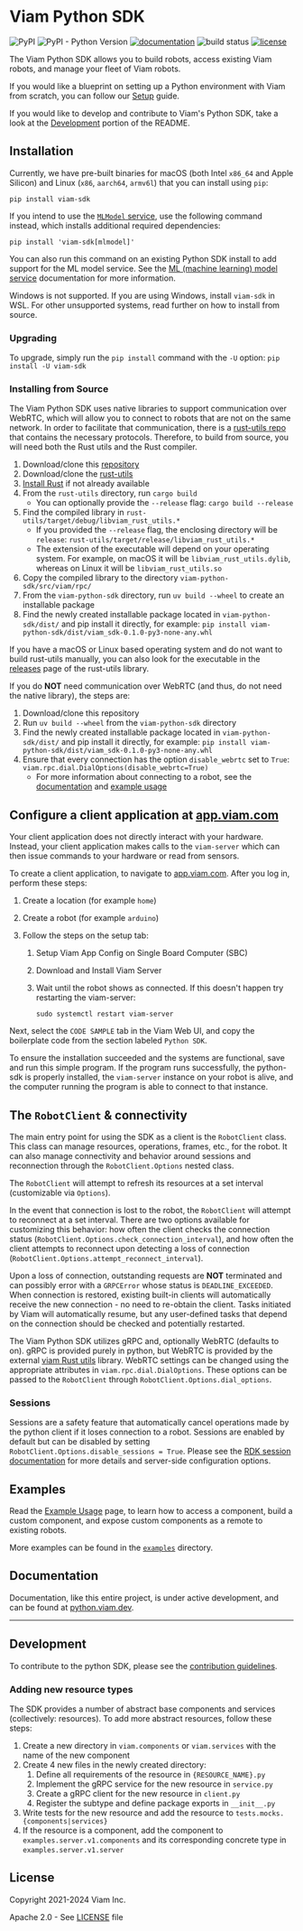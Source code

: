 # Viam Python SDK

![PyPI](https://img.shields.io/pypi/v/viam-sdk)
![PyPI - Python Version](https://img.shields.io/pypi/pyversions/viam-sdk)
[![documentation](https://img.shields.io/static/v1?label=docs&message=python.viam.dev&color=lightgray)](https://python.viam.dev)
![build status](https://github.com/viamrobotics/python-sdk/actions/workflows/test.yml/badge.svg)
[![license](https://img.shields.io/badge/license-Apache_2.0-blue)](https://github.com/viamrobotics/viam-python-sdk/blob/main/LICENSE)

The Viam Python SDK allows you to build robots, access existing Viam robots, and manage your fleet of Viam robots.

If you would like a blueprint on setting up a Python environment with Viam from scratch, you can follow our [Setup](https://python.viam.dev/#installing-from-source) guide.

If you would like to develop and contribute to Viam's Python SDK, take a look at the [Development](#development) portion of the README.

## Installation

Currently, we have pre-built binaries for macOS (both Intel `x86_64` and Apple Silicon) and Linux (`x86`, `aarch64`, `armv6l`) that you can install using `pip`:

`pip install viam-sdk`

If you intend to use the [`MLModel` service](https://python.viam.dev/autoapi/viam/services/mlmodel/mlmodel/index.html#viam.services.mlmodel.mlmodel.MLModel), use the following command instead, which installs additional required dependencies:

`pip install 'viam-sdk[mlmodel]'`

You can also run this command on an existing Python SDK install to add support for the ML model service.
See the [ML (machine learning) model service](https://docs.viam.com/ml/) documentation for more information.

Windows is not supported. If you are using Windows, install `viam-sdk` in WSL. For other unsupported systems, read further on how to install from source.

### Upgrading

To upgrade, simply run the `pip install` command with the `-U` option:
`pip install -U viam-sdk`

### Installing from Source

The Viam Python SDK uses native libraries to support communication over WebRTC, which will allow you to connect to robots that are not on the same network. In order to facilitate that communication, there is a [rust-utils repo](https://github.com/viamrobotics/rust-utils) that contains the necessary protocols. Therefore, to build from source, you will need both the Rust utils and the Rust compiler.

1. Download/clone this [repository](https://github.com/viamrobotics/viam-python-sdk)
1. Download/clone the [rust-utils](https://github.com/viamrobotics/rust-utils)
1. [Install Rust](https://www.rust-lang.org/tools/install) if not already available
1. From the `rust-utils` directory, run `cargo build`
   - You can optionally provide the `--release` flag: `cargo build --release`
1. Find the compiled library in `rust-utils/target/debug/libviam_rust_utils.*`
   - If you provided the `--release` flag, the enclosing directory will be `release`: `rust-utils/target/release/libviam_rust_utils.*`
   - The extension of the executable will depend on your operating system. For example, on macOS it will be `libviam_rust_utils.dylib`, whereas on Linux it will be `libviam_rust_utils.so`
1. Copy the compiled library to the directory `viam-python-sdk/src/viam/rpc/`
1. From the `viam-python-sdk` directory, run `uv build --wheel` to create an installable package
1. Find the newly created installable package located in `viam-python-sdk/dist/` and pip install it directly, for example: `pip install viam-python-sdk/dist/viam_sdk-0.1.0-py3-none-any.whl`

If you have a macOS or Linux based operating system and do not want to build rust-utils manually, you can also look for the executable in the [releases](https://github.com/viamrobotics/rust-utils/releases/latest) page of the rust-utils library.

If you do **NOT** need communication over WebRTC (and thus, do not need the native library), the steps are:

1. Download/clone this repository
1. Run `uv build --wheel` from the `viam-python-sdk` directory
1. Find the newly created installable package located in `viam-python-sdk/dist/` and pip install it directly, for example: `pip install viam-python-sdk/dist/viam_sdk-0.1.0-py3-none-any.whl`
1. Ensure that every connection has the option `disable_webrtc` set to `True`: `viam.rpc.dial.DialOptions(disable_webrtc=True)`
   - For more information about connecting to a robot, see the [documentation](https://python.viam.dev) and [example usage](https://python.viam.dev/examples/example.html)

## Configure a client application at [app.viam.com](https://app.viam.com)

Your client application does not directly interact with your hardware. Instead, your client application makes calls to the `viam-server` which can then issue commands to your hardware or read from sensors.

To create a client application, to navigate to [app.viam.com](https://app.viam.com). After you log in, perform these steps:

1. Create a location (for example `home`)
2. Create a robot (for example `arduino`)
3. Follow the steps on the setup tab:

   1. Setup Viam App Config on Single Board Computer (SBC)
   2. Download and Install Viam Server
   3. Wait until the robot shows as connected. If this doesn't happen try restarting the viam-server:

      ```
      sudo systemctl restart viam-server
      ```

Next, select the `CODE SAMPLE` tab in the Viam Web UI, and copy the boilerplate code from the section labeled `Python SDK`.

To ensure the installation succeeded and the systems are functional, save and run this simple program. If the program runs successfully, the python-sdk is properly installed, the `viam-server` instance on your robot is alive, and the computer running the program is able to connect to that instance.

## The `RobotClient` & connectivity

The main entry point for using the SDK as a client is the `RobotClient` class. This class can manage resources, operations, frames, etc., for the robot. It can also manage connectivity and behavior around sessions and reconnection through the `RobotClient.Options` nested class.

The `RobotClient` will attempt to refresh its resources at a set interval (customizable via `Options`).

In the event that connection is lost to the robot, the `RobotClient` will attempt to reconnect at a set interval. There are two options available for customizing this behavior: how often the client checks the connection status (`RobotClient.Options.check_connection_interval`), and how often the client attempts to reconnect upon detecting a loss of connection (`RobotClient.Options.attempt_reconnect_interval`).

Upon a loss of connection, outstanding requests are **NOT** terminated and can possibly error with a `GRPCError` whose status is `DEADLINE_EXCEEDED`. When connection is restored, existing built-in clients will automatically receive the new connection - no need to re-obtain the client. Tasks initiated by Viam will automatically resume, but any user-defined tasks that depend on the connection should be checked and potentially restarted.

The Viam Python SDK utilizes gRPC and, optionally WebRTC (defaults to on). gRPC is provided purely in python, but WebRTC is provided by the external [viam Rust utils](https://github.com/viamrobotics/rust-utils) library. WebRTC settings can be changed using the appropriate attributes in `viam.rpc.dial.DialOptions`. These options can be passed to the `RobotClient` through `RobotClient.Options.dial_options`.

### Sessions

Sessions are a safety feature that automatically cancel operations made by the python client if it loses connection to a robot. Sessions are enabled by default but can be disabled by setting `RobotClient.Options.disable_sessions = True`. Please see the [RDK session documentation](https://pkg.go.dev/go.viam.com/rdk/session) for more details and server-side configuration options.

## Examples

Read the [Example Usage](https://python.viam.dev/examples/example.html) page, to learn how to access a component, build a custom component, and expose
custom components as a remote to existing robots.

More examples can be found in the [`examples`](https://github.com/viamrobotics/viam-python-sdk/tree/main/examples) directory.

## Documentation

Documentation, like this entire project, is under active development, and can be found at [python.viam.dev](https://python.viam.dev).

---

## Development

To contribute to the python SDK, please see the [contribution guidelines](https://python.viam.dev/contributing.html).

### Adding new resource types

The SDK provides a number of abstract base components and services (collectively: resources). To add more abstract resources, follow these steps:

1. Create a new directory in `viam.components` or `viam.services` with the name of the new component
1. Create 4 new files in the newly created directory:
   1. Define all requirements of the resource in `{RESOURCE_NAME}.py`
   1. Implement the gRPC service for the new resource in `service.py`
   1. Create a gRPC client for the new resource in `client.py`
   1. Register the subtype and define package exports in `__init__.py`
1. Write tests for the new resource and add the resource to `tests.mocks.{components|services}`
1. If the resource is a component, add the component to `examples.server.v1.components` and its corresponding concrete type in `examples.server.v1.server`

## License

Copyright 2021-2024 Viam Inc.

Apache 2.0 - See [LICENSE](https://github.com/viamrobotics/viam-python-sdk/blob/main/LICENSE) file
